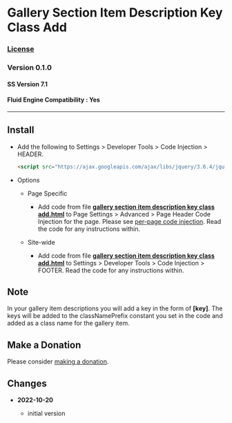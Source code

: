 # Gallery Section Item Description Key Class Add

### [License][99]

### Version 0.1.0

#### SS Version 7.1

#### Fluid Engine Compatibility : Yes

---

## Install

* Add the following to Settings > Developer Tools > Code Injection > HEADER.
  
  ```html
  <script src="https://ajax.googleapis.com/ajax/libs/jquery/3.6.4/jquery.min.js"></script>
  ```
  
* Options

  * Page Specific
  
    * Add code from file **[gallery section item description key class
      add.html][1]** to Page Settings > Advanced > Page Header Code Injection
      for the page. Please see [per-page code injection][2]. Read the code for
      any instructions within.
      
  * Site-wide
  
    * Add code from file **[gallery section item description key class
      add.html][1]** to Settings > Developer Tools > Code Injection > FOOTER. Read the
      code for any instructions within.

## Note

In your gallery item descriptions you will add a key in the form of **[key]**.
The keys will be added to the classNamePrefix constant you set in the code and
added as a class name for the gallery item.

## Make a Donation

Please consider [making a donation][3].

## Changes

<!-- * **2021-05-08**

  * verified code works on v7.0 using Brine template family
  * bumped version to 0.1d2
  -->
* **2022-10-20**

  * initial version

[1]: gallery%20section%20item%20description%20key%20class%20add.html#L1
[2]: https://support.squarespace.com/hc/en-us/articles/205815908-Using-code-injection#toc-per-page-code-injection
[3]: https://github.com/tomsWebConsulting/twcsl#make-a-donation
[99]: https://github.com/tomsWebConsulting/twcsl/blob/main/LICENSE.txt#L1
